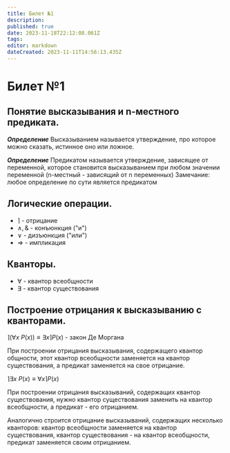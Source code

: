 ```yaml
---
title: Билет №1
description: 
published: true
date: 2023-11-18T22:12:08.061Z
tags: 
editor: markdown
dateCreated: 2023-11-11T14:56:13.435Z
---
```


# Билет №1

## Понятие высказывания и n-местного предиката.
***Определение***
Высказыванием называется утверждение, про которое можно сказать, истинное оно или ложное.

***Определение***
Предикатом называется утверждение, зависящее от переменной, которое становится высказыванием при любом значении переменной (n-местный - зависящий от n переменных)
Замечание: любое определение по сути является предикатом

## Логические операции.
* $\rceil$ - отрицание
* $\land, \&$ - конъюнкция ("и")
* $\vee$ - дизъюнкция ("или")
* $\Rightarrow$ - импликация

## Кванторы.
* $\forall$ - квантор всеобщности
* $\exists$ - квантор существования

## Построение отрицания к высказыванию с кванторами.
$\rceil(\forall{x}\ P(x)) \equiv \exists{x} \rceil{P(x)}$ - закон Де Моргана

При построении отрицания высказывания, содержащего квантор общности, этот квантор всеобщности заменяется на квантор существования, а предикат заменяется на свое отрицание.

$\rceil{\exists{x}\ P(x)} \equiv \forall{x}{\rceil{P(x)}}$

При построении отрицания высказываний, содержащих квантор существования, нужно квантор существования заменить на квантор всеобщности, а предикат - его отрицанием.

Аналогично строится отрицание высказываний, содержащих несколько кванторов: квантор всеобщности заменяется на квантор существования, квантор существования - на квантор всеобщности, предикат заменяется своим отрицанием.
